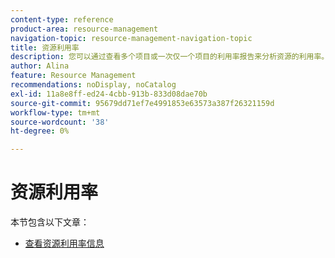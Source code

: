 ```yaml
---
content-type: reference
product-area: resource-management
navigation-topic: resource-management-navigation-topic
title: 资源利用率
description: 您可以通过查看多个项目或一次仅一个项目的利用率报告来分析资源的利用率。
author: Alina
feature: Resource Management
recommendations: noDisplay, noCatalog
exl-id: 11a8e8ff-ed24-4cbb-913b-833d08dae70b
source-git-commit: 95679dd71ef7e4991853e63573a387f26321159d
workflow-type: tm+mt
source-wordcount: '38'
ht-degree: 0%

---
```


# 资源利用率

本节包含以下文章：

* [查看资源利用率信息](../../resource-mgmt/resource-utilization/view-utilization-information.md)
